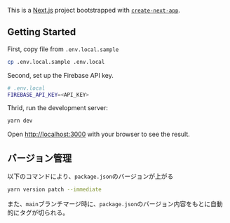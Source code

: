 This is a [Next.js](https://nextjs.org/) project bootstrapped with [`create-next-app`](https://github.com/vercel/next.js/tree/canary/packages/create-next-app).

## Getting Started

First, copy file from `.env.local.sample`

```bash
cp .env.local.sample .env.local
```

Second, set up the Firebase API key.

```bash
# .env.local
FIREBASE_API_KEY=<API_KEY>
```

Thrid, run the development server:

```bash
yarn dev
```

Open [http://localhost:3000](http://localhost:3000) with your browser to see the result.

## バージョン管理

以下のコマンドにより、`package.json`のバージョンが上がる

```bash
yarn version patch --immediate
```

また、`main`ブランチマージ時に、`package.json`のバージョン内容をもとに自動的にタグが切られる。
